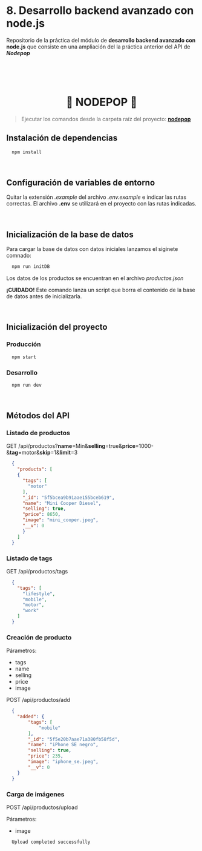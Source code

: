 # 8. Desarrollo backend avanzado con node.js

Repositorio de la práctica del módulo de **desarrollo backend avanzado con node.js** que consiste en una ampliación del la práctica anterior del API de **_Nodepop_**

<br />
<br />
<br />
<h1 align="center">🤑 NODEPOP 🤑</h1>

> Ejecutar los comandos desde la carpeta raíz del proyecto: **[nodepop](nodepop/)**

## Instalación de dependencias

```sh
  npm install
```

<br />

## Configuración de variables de entorno

Quitar la extensión _.example_ del archivo _.env.example_ e indicar las rutas correctas.
El archivo **.env** se utilizará en el proyecto con las rutas indicadas.


<br />

## Inicialización de la base de datos
Para cargar la base de datos con datos iniciales lanzamos el siginete comnado:

```sh
  npm run initDB
```

Los datos de los productos se encuentran en el archivo _productos.json_

**¡CUIDADO!** Este comando lanza un script que borra el contenido de la base de datos antes de inicializarla.

<br />

## Inicialización del proyecto


### Producción
```sh
  npm start
```

### Desarrollo

```sh
  npm run dev
```

<br />

## Métodos del API

### Listado de productos

GET /api/productos?**name**=Min&**selling**=true&**price**=1000-&**tag**=motor&**skip**=1&**limit**=3

```json
  {
    "products": [
    {
      "tags": [
        "motor"
      ],
      "_id": "5f5bcea9b91aae155bceb619",
      "name": "Mini Cooper Diesel",
      "selling": true,
      "price": 8650,
      "image": "mini_cooper.jpeg",
      "__v": 0
      }
    ]
  }
```

### Listado de tags

GET /api/productos/tags

```json
  {
    "tags": [
      "lifestyle",
      "mobile",
      "motor",
      "work"  
    ]
  }
```

### Creación de producto

Párametros:
  - tags
  - name
  - selling
  - price
  - image

POST /api/productos/add

```json
  {
    "added": {
        "tags": [
            "mobile"
        ],
        "_id": "5f5e20b7aae71a380fb58f5d",
        "name": "iPhone SE negro",
        "selling": true,
        "price": 235,
        "image": "iphone_se.jpeg",
        "__v": 0
    }
  }
```

### Carga de imágenes

POST /api/productos/upload

Párametros:
  - image

```
  Upload completed successfully
```
